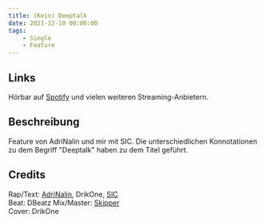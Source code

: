 ```yaml
---
title: (Kein) Deeptalk
date: 2021-12-10 00:00:00
tags:
    - Single
    - Feature
---
```


## Links

Hörbar auf [Spotify](https://open.spotify.com/track/1rupugN5REIGtNwSywhleq?si=50d6bf6eb7c44b18) und vielen weiteren Streaming-Anbietern.

## Beschreibung

Feature von AdriNalin und mir mit SIC. Die unterschiedlichen Konnotationen zu dem Begriff "Deeptalk" haben zu dem Titel geführt. 

## Credits

Rap/Text: [AdriNalin](https://www.instagram.com/adrinalin_endlos/), DrikOne, [SIC](https://www.instagram.com/sicest_everseen/)  
Beat: DBeatz
Mix/Master: [Skipper](https://www.instagram.com/skipperoriginal/)  
Cover: DrikOne